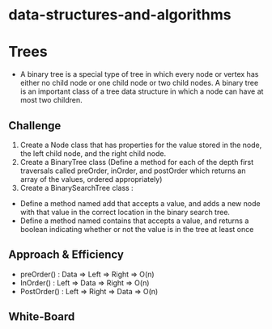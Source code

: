 # data-structures-and-algorithms

# Trees
- A binary tree is a special type of tree in which every node or vertex has either no child node or one child node or two child nodes. A binary tree is an important class of a tree data structure in which a node can have at most two children.

## Challenge
1. Create a Node class that has properties for the value stored in the node, the left child node, and the right child node.
2. Create a BinaryTree class (Define a method for each of the depth first traversals called preOrder, inOrder, and postOrder which returns an array of the values, ordered appropriately)
3. Create a BinarySearchTree class :
- Define a method named add that accepts a value, and adds a new node with that value in the correct location in the binary search tree.
- Define a method named contains that accepts a value, and returns a boolean indicating whether or not the value is in the tree at least once

## Approach & Efficiency
- preOrder() : Data => Left => Right => O(n)
- InOrder() : Left => Data => Right => O(n)
- PostOrder() : Left => Right => Data => O(n)

## White-Board


